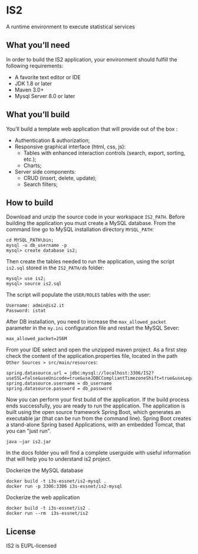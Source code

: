 # IS2
A runtime environment to execute statistical services

## What you’ll need

In order to build the IS2 application, your environment should fulfill the following requirements:

* A favorite text editor or IDE
* JDK 1.8 or later
* Maven 3.0+
* Mysql Server 8.0 or later

## What you’ll build

You’ll build a template web application that will provide out of the box :
* Authentication & authorization;
* Responsive graphical interface (html, css, js):
  * Tables with enhanced interaction controls (search, export, sorting, etc.);
  * Charts;
* Server side components:
  * CRUD (insert, delete, update);
  * Search filters;
  
## How to build
Download and unzip the source code in your workspace `IS2_PATH`.
Before building the application you must create a MySQL database. From the command line go to MySQL installation directory `MYSQL_PATH`:
```
cd MYSQL_PATH\bin;
mysql -u db_username -p
mysql> create database is2;
```
Then create the tables needed to run the application, using the script `is2.sql` stored in the `IS2_PATH/db` folder:
```
mysql> use is2;
mysql> source is2.sql
```

The script will populate the `USER/ROLES` tables with the user:
```
Username: admin@is2.it
Password: istat
``` 

After DB installation, you need to increase the `max_allowed_packet` parameter  in the `my.ini` configuration file and restart the MySQL Sever:
```
max_allowed_packet=256M
```

From your IDE select and open the unzipped maven project.
As a first step check the content of the application.properties file, located in the path `Other Sources > src/main/resources`:

```
spring.datasource.url = jdbc:mysql://localhost:3306/IS2?useSSL=false&useUnicode=true&useJDBCCompliantTimezoneShift=true&useLegacyDatetimeCode=false&serverTimezone=UTC
spring.datasource.username = db_username
spring.datasource.password = db_password
```
Now you can perform your first build of the application.
If the build process ends successfully, you are ready to run the application. 
The application is built using the open source framework Spring Boot, which generates an 
executable jar (that can be run from the command line). Spring Boot creates a stand-alone Spring 
based Applications, with an embedded Tomcat, that you can "just run".
```
java –jar is2.jar
```
In the docs folder you will find a complete userguide with useful information that will help you to understand is2 project.

Dockerize the MySQL database
```
docker build -t i3s-essnet/is2-mysql .
docker run -p 3306:3306 i3s-essnet/is2-mysql
```

Dockerize the web application
```
docker build -t i3s-essnet/is2 .
docker run --rm  i3s-essnet/is2 
```

## License
IS2 is EUPL-licensed
